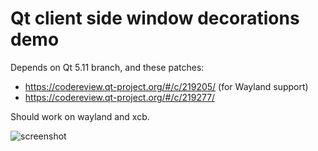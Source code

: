 # Qt client side window decorations demo

Depends on Qt 5.11 branch, and these patches:

- https://codereview.qt-project.org/#/c/219205/ (for Wayland support)
- https://codereview.qt-project.org/#/c/219277/

Should work on wayland and xcb.

![screenshot](https://i.imgur.com/avidazd.png)
